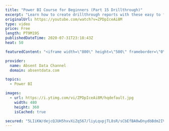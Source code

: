 ```yaml
---
title: "Power BI Course for Beginners (Part 15 Drillthrough)"
excerpt: "Learn how to create drillthrough reports with these easy to follow steps."
originalUrl: https://youtube.com/watch?v=ZPDpIceAi8M
type: video
price: Free
length: PT9M19S
publishedDateTime: 2020-07-31T23:18:43Z
heat: 50

featuredContent: "<iframe width=\"800\" height=\"500\" frameborder=\"0\" src=\"https://www.youtube.com/embed/ZPDpIceAi8M\" allow=\"accelerometer; autoplay; encrypted-media; gyroscope; picture-in-picture\" allowfullscreen></iframe>"

provider:
  name: Absent Data Channel
  domain: absentdata.com

topics:
  - Power BI

images:
  - url: https://i.ytimg.com/vi/ZPDpIceAi8M/hqdefault.jpg
    width: 480
    height: 360
    isCached: true

secured: "5LIiKW/dejcQJUH5hxvXiZq567/liyLqvpjTL8sR/sCbEfBA0wDnydbBdm2IVKrvfmpqnjbWQZulg5FVIYwIgRnGYXbzURHKFaNsrZlVtpYSQPzO1xLEdNHhrfytqOWUMn14X/nWA/dNPE7Q+jSDDjXJ0KxZF1XZQjf4Xx4bmf4iPKrJYUJ1ZiE3p/A6XjFBfO/Eklzt4BsWh1CUkWWduQ7QDNJ5WNDbCD5tN3ODjyTGk4S967Lb3IIX3WCaehSdscmmMgYmHY98SxmI+2n9O+2TDTtLzYbPkEMPQ5V8sVVD/EClX3tVSBL4guJEZs/mDtmpdVTPzI5YoE9pQfaIZLAJ8GNmn9dVqkz5MuVHEzR7vCPvECFyTD1ezccR3CH410rQTXZaqqyLfQ56U08r05rr8HsmfFHbI3i4F1ro8y8=;en4KSDfzOe2WayAHqG5btA=="
---
```


